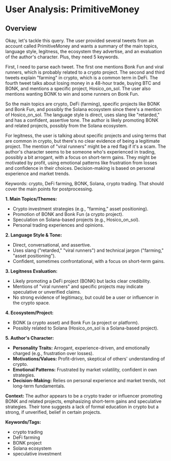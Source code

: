 # User Analysis: PrimitiveMoney

## Overview

<think>
Okay, let's tackle this query. The user provided several tweets from an account called PrimitiveMoney and wants a summary of the main topics, language style, legitness, the ecosystem they advertise, and an evaluation of the author's character. Plus, they need 5 keywords.

First, I need to parse each tweet. The first one mentions Bonk Fun and viral runners, which is probably related to a crypto project. The second and third tweets explain "farming" in crypto, which is a common term in DeFi. The fourth tweet talks about losing money in a 48-hour trade, buying BTC and BONK, and mentions a specific project, Hosico_on_sol. The user also mentions wanting BONK to win and some runners on Bonk Fun.

So the main topics are crypto, DeFi (farming), specific projects like BONK and Bonk Fun, and possibly the Solana ecosystem since there's a mention of Hosico_on_sol. The language style is direct, uses slang like "retarded," and has a confident, assertive tone. The author is likely promoting BONK and related projects, possibly from the Solana ecosystem.

For legitness, the user is talking about specific projects and using terms that are common in crypto, but there's no clear evidence of being a legitimate project. The mention of "viral runners" might be a red flag if it's a scam. The author's character seems to be someone who's experienced in trading, possibly a bit arrogant, with a focus on short-term gains. They might be motivated by profit, using emotional patterns like frustration from losses and confidence in their choices. Decision-making is based on personal experience and market trends.

Keywords: crypto, DeFi farming, BONK, Solana, crypto trading. That should cover the main points for postprocessing.
</think>

**1. Main Topics/Themes:**  
- Crypto investment strategies (e.g., "farming," asset positioning).  
- Promotion of BONK and Bonk Fun (a crypto project).  
- Speculation on Solana-based projects (e.g., Hosico_on_sol).  
- Personal trading experiences and opinions.  

**2. Language Style & Tone:**  
- Direct, conversational, and assertive.  
- Uses slang ("retarded," "viral runners") and technical jargon ("farming," "asset positioning").  
- Confident, sometimes confrontational, with a focus on short-term gains.  

**3. Legitness Evaluation:**  
- Likely promoting a DeFi project (BONK) but lacks clear credibility.  
- Mentions of "viral runners" and specific projects may indicate speculative or unverified claims.  
- No strong evidence of legitimacy, but could be a user or influencer in the crypto space.  

**4. Ecosystem/Project:**  
- BONK (a crypto asset) and Bonk Fun (a project or platform).  
- Possibly related to Solana (Hosico_on_sol is a Solana-based project).  

**5. Author's Character:**  
- **Personality Traits:** Arrogant, experience-driven, and emotionally charged (e.g., frustration over losses).  
- **Motivations/Values:** Profit-driven, skeptical of others' understanding of crypto.  
- **Emotional Patterns:** Frustrated by market volatility, confident in own strategies.  
- **Decision-Making:** Relies on personal experience and market trends, not long-term fundamentals.  

**Context:** The author appears to be a crypto trader or influencer promoting BONK and related projects, emphasizing short-term gains and speculative strategies. Their tone suggests a lack of formal education in crypto but a strong, if unverified, belief in certain projects.  

**Keywords/Tags:**  
- crypto trading  
- DeFi farming  
- BONK project  
- Solana ecosystem  
- speculative investment